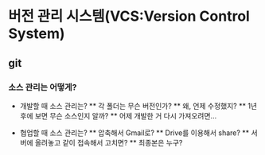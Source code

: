 # 버전 관리 시스템(VCS:Version Control System)

## git 

### 소스 관리는 어떻게?
 * 개발할 때 소스 관리는?
 ** 각 폴더는 무슨 버전인가?
 ** 왜, 언제 수정했지?
 ** 1년 후에 보면 무슨 소스인지 알까?
 ** 어제 개발한 거 다시 가져오려면...
 
 * 협업할 때 소스 관리는?
 ** 압축해서 Gmail로?
 ** Drive를 이용해서 share?
 ** 서버에 올려놓고 같이 접속해서 고치면?
 ** 최종본은 누구?
